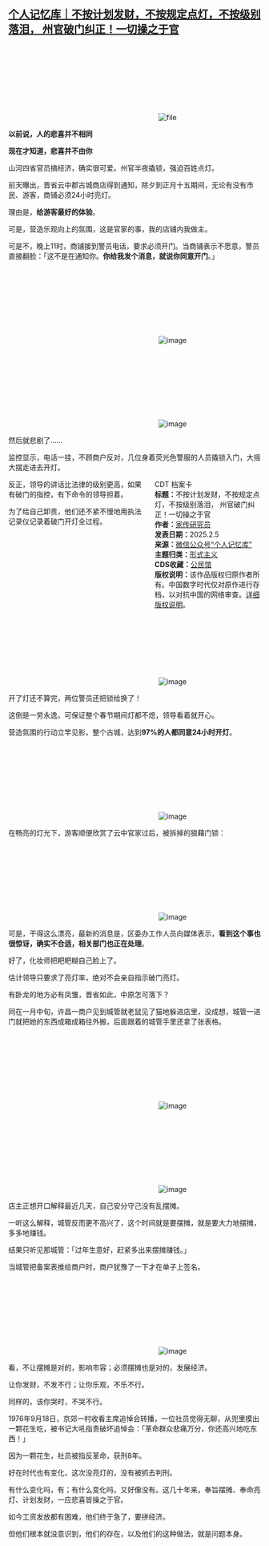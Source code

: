 <!--1738756002000-->
[个人记忆库｜不按计划发财，不按规定点灯，不按级别落泪， 州官破门纠正！一切操之于官](https://chinadigitaltimes.net/chinese/715600.html)
------

<p><img decoding="async" src="data:image/svg+xml,%3Csvg%20xmlns='http://www.w3.org/2000/svg'%20viewBox='0%200%200%200'%3E%3C/svg%3E" alt="file" data-lazy-src="https://chinadigitaltimes.net/chinese/files/2025/02/image-1738755701917.png"><noscript><img decoding="async" src="https://chinadigitaltimes.net/chinese/files/2025/02/image-1738755701917.png" alt="file"></noscript></p><p><strong>以前说，人的悲喜并不相同</strong></p><p><strong>现在才知道，悲喜并不由你</strong></p><p>山河四省官员搞经济，确实很可爱。州官半夜撬锁，强迫百姓点灯。</p><p>前天曝出，晋省云中郡古城商店得到通知，除夕到正月十五期间，无论有没有市民、游客，商铺必须24小时亮灯。</p><p>理由是，<strong>给游客最好的体验</strong>。</p><p>可是，营造乐观向上的氛围，这是官家的事，我的店铺内我做主。</p><p>可是不，晚上11时，商铺接到警员电话，要求必须开门。当商铺表示不愿意，警员直接翻脸：「这不是在通知你。<strong>你给我发个消息，就说你同意开门</strong>。」</p><p><img decoding="async" src="data:image/svg+xml,%3Csvg%20xmlns='http://www.w3.org/2000/svg'%20viewBox='0%200%200%200'%3E%3C/svg%3E" alt="image" data-lazy-src="https://chinadigitaltimes.net/chinese/files/2025/02/post-715600-67a34fa46cbbd.png"><noscript><img decoding="async" src="https://chinadigitaltimes.net/chinese/files/2025/02/post-715600-67a34fa46cbbd.png" alt="image"></noscript></p><p><img decoding="async" src="data:image/svg+xml,%3Csvg%20xmlns='http://www.w3.org/2000/svg'%20viewBox='0%200%200%200'%3E%3C/svg%3E" alt="image" data-lazy-src="https://chinadigitaltimes.net/chinese/files/2025/02/post-715600-67a34fa560fad.png"><noscript><img decoding="async" src="https://chinadigitaltimes.net/chinese/files/2025/02/post-715600-67a34fa560fad.png" alt="image"></noscript></p><p>然后就悲剧了……</p><p>监控显示，电话一挂，不顾商户反对，几位身着荧光色警服的人员撬锁入门，大摇大摆走进去开灯。</p><div style="width:42%;float:right;padding-left:20px;"><div class="su-spoiler su-spoiler-style-fancy su-spoiler-icon-chevron-circle" data-scroll-offset="0" data-anchor-in-url="no"><div class="su-spoiler-title" tabindex="0" role="button"><span class="su-spoiler-icon"></span>CDT 档案卡</div><div class="su-spoiler-content su-u-clearfix su-u-trim"><strong>标题：</strong>不按计划发财，不按规定点灯，不按级别落泪， 州官破门纠正！一切操之于官<br><strong>作者：</strong><a href="https://chinadigitaltimes.net/space/个人记忆库" target="_blank">家传研究员</a><br><strong>发表日期：</strong>2025.2.5<br><strong>来源：</strong><a href="https://web.archive.org/web/*/https://mp.weixin.qq.com/s/6o0Z7Tp6s-qd2kfIDdSqpA" target="_blank">微信公众号“个人记忆库”</a><br><strong>主题归类：</strong><a href="https://chinadigitaltimes.net/space/形式主义" target="_blank">形式主义</a><br><strong>CDS收藏：</strong><a href="https://chinadigitaltimes.net/space/%E5%85%AC%E6%B0%91%E9%A6%86" target="_blank" rel="noopener">公民馆</a><br><strong>版权说明：</strong>该作品版权归原作者所有。中国数字时代仅对原作进行存档，以对抗中国的网络审查。<a href="https://chinadigitaltimes.net/chinese/copyright">详细版权说明</a>。</div></div></div><p>反正，领导的讲话比法律的级别更高，如果有破门的指控，有下命令的领导担着。</p><p>为了给自己卸责，他们还不紧不慢地用执法记录仪记录着破门开灯全过程。</p><p><img decoding="async" src="data:image/svg+xml,%3Csvg%20xmlns='http://www.w3.org/2000/svg'%20viewBox='0%200%200%200'%3E%3C/svg%3E" alt="image" data-lazy-src="https://chinadigitaltimes.net/chinese/files/2025/02/post-715600-67a34fa71ae13.png"><noscript><img decoding="async" src="https://chinadigitaltimes.net/chinese/files/2025/02/post-715600-67a34fa71ae13.png" alt="image"></noscript></p><p>开了灯还不算完，两位警员还把锁给换了！</p><p>这倒是一劳永逸，可保证整个春节期间灯都不熄，领导看着就开心。</p><p>营造氛围的行动立竿见影，整个古城，达到<strong>97%的人都同意24小时开灯</strong>。</p><p><img decoding="async" src="data:image/svg+xml,%3Csvg%20xmlns='http://www.w3.org/2000/svg'%20viewBox='0%200%200%200'%3E%3C/svg%3E" alt="image" data-lazy-src="https://chinadigitaltimes.net/chinese/files/2025/02/post-715600-67a34fa8af403.png"><noscript><img decoding="async" src="https://chinadigitaltimes.net/chinese/files/2025/02/post-715600-67a34fa8af403.png" alt="image"></noscript></p><p>在畅亮的灯光下，游客顺便欣赏了云中官家过后，被拆掉的狼藉门锁：</p><p><img decoding="async" src="data:image/svg+xml,%3Csvg%20xmlns='http://www.w3.org/2000/svg'%20viewBox='0%200%200%200'%3E%3C/svg%3E" alt="image" data-lazy-src="https://chinadigitaltimes.net/chinese/files/2025/02/post-715600-67a34fa93e084."><noscript><img decoding="async" src="https://chinadigitaltimes.net/chinese/files/2025/02/post-715600-67a34fa93e084." alt="image"></noscript></p><p>可是，干得这么漂亮，最新的消息是，区委办工作人员向媒体表示，<strong>看到这个事也很惊讶，确实不合适，相关部门也正在处理</strong>。</p><p>好了，化妆师把粑粑糊自己脸上了。</p><p>估计领导只要求了亮灯率，绝对不会亲自指示破门亮灯。</p><p>有卧龙的地方必有凤雏，晋省如此，中原怎可落下？</p><p>同在一月中旬，许昌一商户见到城管就老鼠见了猫地躲进店里，没成想，城管一进门就把她的东西成箱成箱往外搬，后面跟着的城管手里还拿了张表格。</p><p><img decoding="async" src="data:image/svg+xml,%3Csvg%20xmlns='http://www.w3.org/2000/svg'%20viewBox='0%200%200%200'%3E%3C/svg%3E" alt="image" data-lazy-src="https://chinadigitaltimes.net/chinese/files/2025/02/post-715600-67a34faabbc73.png"><noscript><img decoding="async" src="https://chinadigitaltimes.net/chinese/files/2025/02/post-715600-67a34faabbc73.png" alt="image"></noscript></p><p><img decoding="async" src="data:image/svg+xml,%3Csvg%20xmlns='http://www.w3.org/2000/svg'%20viewBox='0%200%200%200'%3E%3C/svg%3E" alt="image" data-lazy-src="https://chinadigitaltimes.net/chinese/files/2025/02/post-715600-67a34fac9e017.png"><noscript><img decoding="async" src="https://chinadigitaltimes.net/chinese/files/2025/02/post-715600-67a34fac9e017.png" alt="image"></noscript></p><p>店主正想开口解释最近几天，自己安分守己没有乱摆摊。</p><p>一听这么解释，城管反而更不高兴了，这个时间就是要摆摊，就是要大力地摆摊，多多地赚钱。</p><p>结果只听见那城管：「过年生意好，赶紧多出来摆摊赚钱。」</p><p>当城管把备案表推给商户时，商户犹豫了一下才在单子上签名。</p><p><img decoding="async" src="data:image/svg+xml,%3Csvg%20xmlns='http://www.w3.org/2000/svg'%20viewBox='0%200%200%200'%3E%3C/svg%3E" alt="image" data-lazy-src="https://chinadigitaltimes.net/chinese/files/2025/02/post-715600-67a34fae48b13.png"><noscript><img decoding="async" src="https://chinadigitaltimes.net/chinese/files/2025/02/post-715600-67a34fae48b13.png" alt="image"></noscript></p><p>看，不让摆摊是对的，影响市容；必须摆摊也是对的，发展经济。</p><p>让你发财，不发不行；让你乐观，不乐不行。</p><p>同样的，该你哭时，不哭不行。</p><p>1976年9月18日，京郊一村收看主席追悼会转播，一位社员觉得无聊，从兜里摸出一颗花生吃，被书记大吼指责破坏追悼会：「革命群众悲痛万分，你还高兴地吃东西！」</p><p>因为一颗花生，社员被指反革命，获刑8年。</p><p>好在时代也有变化，这次没亮灯的，没有被抓去判刑。</p><p>有什么变化吗，有；有什么变化吗，又好像没有。这几十年来，奉旨摆摊、奉命亮灯、计划发财，一应悲喜皆操之于官。</p><p>如今工资发放都有困难，他们终于急了，要拼经济。</p><p>但他们根本就没意识到，他们的存在，以及他们的这种做法，就是问题本身。</p><div class="addtoany_share_save_container addtoany_content addtoany_content_bottom"><div class="a2a_kit a2a_kit_size_32 addtoany_list" data-a2a-url="https://chinadigitaltimes.net/chinese/715600.html" data-a2a-title="个人记忆库｜不按计划发财，不按规定点灯，不按级别落泪， 州官破门纠正！一切操之于官"><a class="a2a_button_facebook" href="https://www.addtoany.com/add_to/facebook?linkurl=https%3A%2F%2Fchinadigitaltimes.net%2Fchinese%2F715600.html&amp;linkname=%E4%B8%AA%E4%BA%BA%E8%AE%B0%E5%BF%86%E5%BA%93%EF%BD%9C%E4%B8%8D%E6%8C%89%E8%AE%A1%E5%88%92%E5%8F%91%E8%B4%A2%EF%BC%8C%E4%B8%8D%E6%8C%89%E8%A7%84%E5%AE%9A%E7%82%B9%E7%81%AF%EF%BC%8C%E4%B8%8D%E6%8C%89%E7%BA%A7%E5%88%AB%E8%90%BD%E6%B3%AA%EF%BC%8C%20%E5%B7%9E%E5%AE%98%E7%A0%B4%E9%97%A8%E7%BA%A0%E6%AD%A3%EF%BC%81%E4%B8%80%E5%88%87%E6%93%8D%E4%B9%8B%E4%BA%8E%E5%AE%98" title="Facebook" rel="nofollow noopener" target="_blank"></a><a class="a2a_button_twitter" href="https://www.addtoany.com/add_to/twitter?linkurl=https%3A%2F%2Fchinadigitaltimes.net%2Fchinese%2F715600.html&amp;linkname=%E4%B8%AA%E4%BA%BA%E8%AE%B0%E5%BF%86%E5%BA%93%EF%BD%9C%E4%B8%8D%E6%8C%89%E8%AE%A1%E5%88%92%E5%8F%91%E8%B4%A2%EF%BC%8C%E4%B8%8D%E6%8C%89%E8%A7%84%E5%AE%9A%E7%82%B9%E7%81%AF%EF%BC%8C%E4%B8%8D%E6%8C%89%E7%BA%A7%E5%88%AB%E8%90%BD%E6%B3%AA%EF%BC%8C%20%E5%B7%9E%E5%AE%98%E7%A0%B4%E9%97%A8%E7%BA%A0%E6%AD%A3%EF%BC%81%E4%B8%80%E5%88%87%E6%93%8D%E4%B9%8B%E4%BA%8E%E5%AE%98" title="Twitter" rel="nofollow noopener" target="_blank"></a><a class="a2a_button_telegram" href="https://www.addtoany.com/add_to/telegram?linkurl=https%3A%2F%2Fchinadigitaltimes.net%2Fchinese%2F715600.html&amp;linkname=%E4%B8%AA%E4%BA%BA%E8%AE%B0%E5%BF%86%E5%BA%93%EF%BD%9C%E4%B8%8D%E6%8C%89%E8%AE%A1%E5%88%92%E5%8F%91%E8%B4%A2%EF%BC%8C%E4%B8%8D%E6%8C%89%E8%A7%84%E5%AE%9A%E7%82%B9%E7%81%AF%EF%BC%8C%E4%B8%8D%E6%8C%89%E7%BA%A7%E5%88%AB%E8%90%BD%E6%B3%AA%EF%BC%8C%20%E5%B7%9E%E5%AE%98%E7%A0%B4%E9%97%A8%E7%BA%A0%E6%AD%A3%EF%BC%81%E4%B8%80%E5%88%87%E6%93%8D%E4%B9%8B%E4%BA%8E%E5%AE%98" title="Telegram" rel="nofollow noopener" target="_blank"></a><a class="a2a_button_reddit" href="https://www.addtoany.com/add_to/reddit?linkurl=https%3A%2F%2Fchinadigitaltimes.net%2Fchinese%2F715600.html&amp;linkname=%E4%B8%AA%E4%BA%BA%E8%AE%B0%E5%BF%86%E5%BA%93%EF%BD%9C%E4%B8%8D%E6%8C%89%E8%AE%A1%E5%88%92%E5%8F%91%E8%B4%A2%EF%BC%8C%E4%B8%8D%E6%8C%89%E8%A7%84%E5%AE%9A%E7%82%B9%E7%81%AF%EF%BC%8C%E4%B8%8D%E6%8C%89%E7%BA%A7%E5%88%AB%E8%90%BD%E6%B3%AA%EF%BC%8C%20%E5%B7%9E%E5%AE%98%E7%A0%B4%E9%97%A8%E7%BA%A0%E6%AD%A3%EF%BC%81%E4%B8%80%E5%88%87%E6%93%8D%E4%B9%8B%E4%BA%8E%E5%AE%98" title="Reddit" rel="nofollow noopener" target="_blank"></a><a class="a2a_button_whatsapp" href="https://www.addtoany.com/add_to/whatsapp?linkurl=https%3A%2F%2Fchinadigitaltimes.net%2Fchinese%2F715600.html&amp;linkname=%E4%B8%AA%E4%BA%BA%E8%AE%B0%E5%BF%86%E5%BA%93%EF%BD%9C%E4%B8%8D%E6%8C%89%E8%AE%A1%E5%88%92%E5%8F%91%E8%B4%A2%EF%BC%8C%E4%B8%8D%E6%8C%89%E8%A7%84%E5%AE%9A%E7%82%B9%E7%81%AF%EF%BC%8C%E4%B8%8D%E6%8C%89%E7%BA%A7%E5%88%AB%E8%90%BD%E6%B3%AA%EF%BC%8C%20%E5%B7%9E%E5%AE%98%E7%A0%B4%E9%97%A8%E7%BA%A0%E6%AD%A3%EF%BC%81%E4%B8%80%E5%88%87%E6%93%8D%E4%B9%8B%E4%BA%8E%E5%AE%98" title="WhatsApp" rel="nofollow noopener" target="_blank"></a><a class="a2a_button_email" href="https://www.addtoany.com/add_to/email?linkurl=https%3A%2F%2Fchinadigitaltimes.net%2Fchinese%2F715600.html&amp;linkname=%E4%B8%AA%E4%BA%BA%E8%AE%B0%E5%BF%86%E5%BA%93%EF%BD%9C%E4%B8%8D%E6%8C%89%E8%AE%A1%E5%88%92%E5%8F%91%E8%B4%A2%EF%BC%8C%E4%B8%8D%E6%8C%89%E8%A7%84%E5%AE%9A%E7%82%B9%E7%81%AF%EF%BC%8C%E4%B8%8D%E6%8C%89%E7%BA%A7%E5%88%AB%E8%90%BD%E6%B3%AA%EF%BC%8C%20%E5%B7%9E%E5%AE%98%E7%A0%B4%E9%97%A8%E7%BA%A0%E6%AD%A3%EF%BC%81%E4%B8%80%E5%88%87%E6%93%8D%E4%B9%8B%E4%BA%8E%E5%AE%98" title="Email" rel="nofollow noopener" target="_blank"></a><a class="a2a_button_copy_link" href="https://www.addtoany.com/add_to/copy_link?linkurl=https%3A%2F%2Fchinadigitaltimes.net%2Fchinese%2F715600.html&amp;linkname=%E4%B8%AA%E4%BA%BA%E8%AE%B0%E5%BF%86%E5%BA%93%EF%BD%9C%E4%B8%8D%E6%8C%89%E8%AE%A1%E5%88%92%E5%8F%91%E8%B4%A2%EF%BC%8C%E4%B8%8D%E6%8C%89%E8%A7%84%E5%AE%9A%E7%82%B9%E7%81%AF%EF%BC%8C%E4%B8%8D%E6%8C%89%E7%BA%A7%E5%88%AB%E8%90%BD%E6%B3%AA%EF%BC%8C%20%E5%B7%9E%E5%AE%98%E7%A0%B4%E9%97%A8%E7%BA%A0%E6%AD%A3%EF%BC%81%E4%B8%80%E5%88%87%E6%93%8D%E4%B9%8B%E4%BA%8E%E5%AE%98" title="Copy Link" rel="nofollow noopener" target="_blank"></a><a class="a2a_dd addtoany_share_save addtoany_share" href="https://www.addtoany.com/share"></a></div></div>
